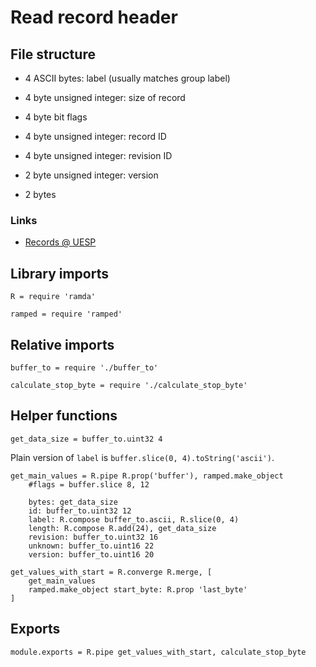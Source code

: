 # Read record header

## File structure

- 4 ASCII bytes: label (usually matches group label)

- 4 byte unsigned integer: size of record

- 4 byte bit flags

- 4 byte unsigned integer: record ID

- 4 byte unsigned integer: revision ID

- 2 byte unsigned integer: version

- 2 bytes


### Links

- [Records @ UESP](http://www.uesp.net/wiki/Tes5Mod:Mod_File_Format#Records)


## Library imports

	R = require 'ramda'

	ramped = require 'ramped'


## Relative imports

	buffer_to = require './buffer_to'

	calculate_stop_byte = require './calculate_stop_byte'


## Helper functions

	get_data_size = buffer_to.uint32 4

Plain version of `label` is `buffer.slice(0, 4).toString('ascii')`.

	get_main_values = R.pipe R.prop('buffer'), ramped.make_object
		#flags = buffer.slice 8, 12

		bytes: get_data_size
		id: buffer_to.uint32 12
		label: R.compose buffer_to.ascii, R.slice(0, 4)
		length: R.compose R.add(24), get_data_size
		revision: buffer_to.uint32 16
		unknown: buffer_to.uint16 22
		version: buffer_to.uint16 20

	get_values_with_start = R.converge R.merge, [
		get_main_values
		ramped.make_object start_byte: R.prop 'last_byte'
	]


## Exports

	module.exports = R.pipe get_values_with_start, calculate_stop_byte
